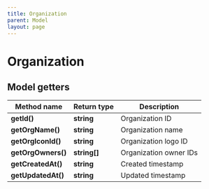 ```yaml
---
title: Organization
parent: Model
layout: page
---
```


# Organization

## Model getters

Method name | Return type | Description
------------ | ------------- | -------------
**getId()** | **string** | Organization ID
**getOrgName()** | **string** | Organization name
**getOrgIconId()** | **string** | Organization logo ID
**getOrgOwners()** | **string[]** | Organization owner IDs
**getCreatedAt()** | **string** | Created timestamp
**getUpdatedAt()** | **string** | Updated timestamp

